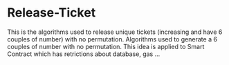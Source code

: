 # Release-Ticket
This is the algorithms used to release unique tickets (increasing and have 6 couples of number) with no permutation.
Algorithms used to generate a 6 couples of number with no permutation. This idea is applied to Smart Contract which has retrictions about database, gas ...
